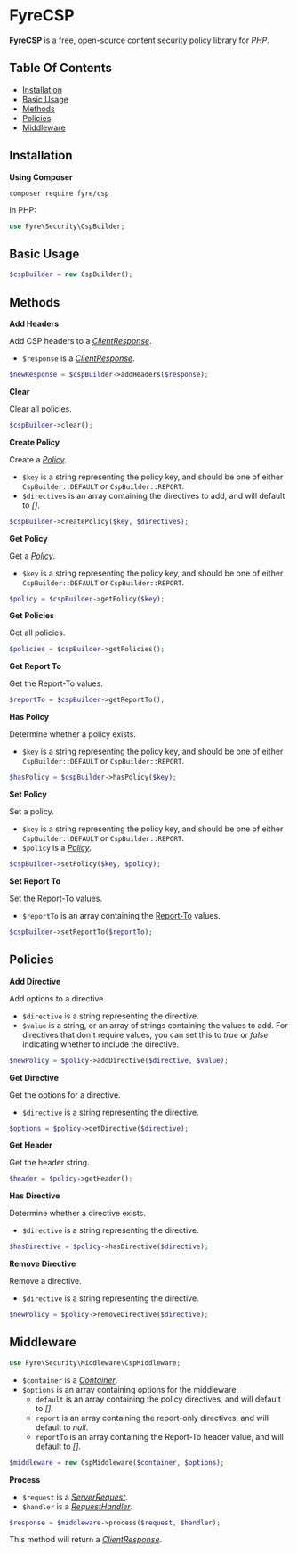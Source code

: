 # FyreCSP

**FyreCSP** is a free, open-source content security policy library for *PHP*.


## Table Of Contents
- [Installation](#installation)
- [Basic Usage](#basic-usage)
- [Methods](#methods)
- [Policies](#policies)
- [Middleware](#middleware)



## Installation

**Using Composer**

```
composer require fyre/csp
```

In PHP:

```php
use Fyre\Security\CspBuilder;
```


## Basic Usage

```php
$cspBuilder = new CspBuilder();
```


## Methods

**Add Headers**

Add CSP headers to a [*ClientResponse*](https://github.com/elusivecodes/FyreServer#client-responses).

- `$response` is a [*ClientResponse*](https://github.com/elusivecodes/FyreServer#client-responses).

```php
$newResponse = $cspBuilder->addHeaders($response);
```

**Clear**

Clear all policies.

```php
$cspBuilder->clear();
```

**Create Policy**

Create a [*Policy*](#policies).

- `$key` is a string representing the policy key, and should be one of either `CspBuilder::DEFAULT` or `CspBuilder::REPORT`.
- `$directives` is an array containing the directives to add, and will default to *[]*.

```php
$cspBuilder->createPolicy($key, $directives);
```

**Get Policy**

Get a [*Policy*](#policies).

- `$key` is a string representing the policy key, and should be one of either `CspBuilder::DEFAULT` or `CspBuilder::REPORT`.

```php
$policy = $cspBuilder->getPolicy($key);
```

**Get Policies**

Get all policies.

```php
$policies = $cspBuilder->getPolicies();
```

**Get Report To**

Get the Report-To values.

```php
$reportTo = $cspBuilder->getReportTo();
```

**Has Policy**

Determine whether a policy exists.

- `$key` is a string representing the policy key, and should be one of either `CspBuilder::DEFAULT` or `CspBuilder::REPORT`.

```php
$hasPolicy = $cspBuilder->hasPolicy($key);
```

**Set Policy**

Set a policy.

- `$key` is a string representing the policy key, and should be one of either `CspBuilder::DEFAULT` or `CspBuilder::REPORT`.
- `$policy` is a [*Policy*](#policies).

```php
$cspBuilder->setPolicy($key, $policy);
```

**Set Report To**

Set the Report-To values.

- `$reportTo` is an array containing the [Report-To](https://developer.mozilla.org/en-US/docs/Web/HTTP/Headers/Content-Security-Policy/report-to) values.

```php
$cspBuilder->setReportTo($reportTo);
```


## Policies

**Add Directive**

Add options to a directive.

- `$directive` is a string representing the directive.
- `$value` is a string, or an array of strings containing the values to add. For directives that don't require values, you can set this to *true* or *false* indicating whether to include the directive.

```php
$newPolicy = $policy->addDirective($directive, $value);
```

**Get Directive**

Get the options for a directive.

- `$directive` is a string representing the directive.

```php
$options = $policy->getDirective($directive);
```

**Get Header**

Get the header string.

```php
$header = $policy->getHeader();
```

**Has Directive**

Determine whether a directive exists.

- `$directive` is a string representing the directive.

```php
$hasDirective = $policy->hasDirective($directive);
```

**Remove Directive**

Remove a directive.

- `$directive` is a string representing the directive.

```php
$newPolicy = $policy->removeDirective($directive);
```


## Middleware

```php
use Fyre\Security\Middleware\CspMiddleware;
```

- `$container` is a [*Container*](https://github.com/elusivecodes/FyreContainer).
- `$options` is an array containing options for the middleware.
    - `default` is an array containing the policy directives, and will default to *[]*.
    - `report` is an array containing the report-only directives, and will default to *null*.
    - `reportTo` is an array containing the Report-To header value, and will default to *[]*.

```php
$middleware = new CspMiddleware($container, $options);
```

**Process**

- `$request` is a [*ServerRequest*](https://github.com/elusivecodes/FyreServer#server-requests).
- `$handler` is a [*RequestHandler*](https://github.com/elusivecodes/FyreMiddleware#request-handlers).

```php
$response = $middleware->process($request, $handler);
```

This method will return a [*ClientResponse*](https://github.com/elusivecodes/FyreServer#client-responses).